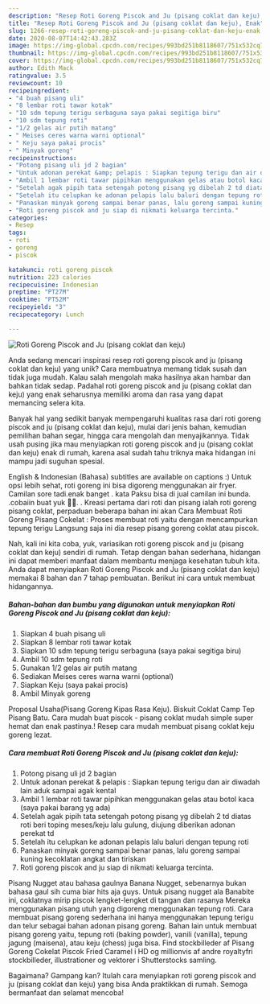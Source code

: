 ```yaml
---
description: "Resep Roti Goreng Piscok and Ju (pisang coklat dan keju), Enak"
title: "Resep Roti Goreng Piscok and Ju (pisang coklat dan keju), Enak"
slug: 1266-resep-roti-goreng-piscok-and-ju-pisang-coklat-dan-keju-enak
date: 2020-08-07T14:42:43.283Z
image: https://img-global.cpcdn.com/recipes/993bd251b8118607/751x532cq70/roti-goreng-piscok-and-ju-pisang-coklat-dan-keju-foto-resep-utama.jpg
thumbnail: https://img-global.cpcdn.com/recipes/993bd251b8118607/751x532cq70/roti-goreng-piscok-and-ju-pisang-coklat-dan-keju-foto-resep-utama.jpg
cover: https://img-global.cpcdn.com/recipes/993bd251b8118607/751x532cq70/roti-goreng-piscok-and-ju-pisang-coklat-dan-keju-foto-resep-utama.jpg
author: Edith Mack
ratingvalue: 3.5
reviewcount: 10
recipeingredient:
- "4 buah pisang uli"
- "8 lembar roti tawar kotak"
- "10 sdm tepung terigu serbaguna saya pakai segitiga biru"
- "10 sdm tepung roti"
- "1/2 gelas air putih matang"
- " Meises ceres warna warni optional"
- " Keju saya pakai procis"
- " Minyak goreng"
recipeinstructions:
- "Potong pisang uli jd 2 bagian"
- "Untuk adonan perekat &amp; pelapis : Siapkan tepung terigu dan air diwadah lain aduk sampai agak kental"
- "Ambil 1 lembar roti tawar pipihkan menggunakan gelas atau botol kaca (saya pakai barang yg ada)"
- "Setelah agak pipih tata setengah potong pisang yg dibelah 2 td diatas roti beri toping meses/keju lalu gulung, diujung diberikan adonan perekat td"
- "Setelah itu celupkan ke adonan pelapis lalu baluri dengan tepung roti"
- "Panaskan minyak goreng sampai benar panas, lalu goreng sampai kuning kecoklatan angkat dan tiriskan"
- "Roti goreng piscok and ju siap di nikmati keluarga tercinta."
categories:
- Resep
tags:
- roti
- goreng
- piscok

katakunci: roti goreng piscok 
nutrition: 223 calories
recipecuisine: Indonesian
preptime: "PT27M"
cooktime: "PT52M"
recipeyield: "3"
recipecategory: Lunch

---
```



![Roti Goreng Piscok and Ju (pisang coklat dan keju)](https://img-global.cpcdn.com/recipes/993bd251b8118607/751x532cq70/roti-goreng-piscok-and-ju-pisang-coklat-dan-keju-foto-resep-utama.jpg)

Anda sedang mencari inspirasi resep roti goreng piscok and ju (pisang coklat dan keju) yang unik? Cara membuatnya memang tidak susah dan tidak juga mudah. Kalau salah mengolah maka hasilnya akan hambar dan bahkan tidak sedap. Padahal roti goreng piscok and ju (pisang coklat dan keju) yang enak seharusnya memiliki aroma dan rasa yang dapat memancing selera kita.

Banyak hal yang sedikit banyak mempengaruhi kualitas rasa dari roti goreng piscok and ju (pisang coklat dan keju), mulai dari jenis bahan, kemudian pemilihan bahan segar, hingga cara mengolah dan menyajikannya. Tidak usah pusing jika mau menyiapkan roti goreng piscok and ju (pisang coklat dan keju) enak di rumah, karena asal sudah tahu triknya maka hidangan ini mampu jadi suguhan spesial.

English &amp; Indonesian (Bahasa) subtitles are available on captions :) Untuk opsi lebih sehat, roti goreng ini bisa digoreng menggunakan air fryer. Camilan sore tadi.enak banget . kata Paksu bisa di jual camilan ini bunda. .cobaiin buat yuk 👌🏻. . Kreasi pertama dari roti dan pisang ialah roti goreng pisang coklat, perpaduan beberapa bahan ini akan Cara Membuat Roti Goreng Pisang Cokelat : Proses membuat roti yaitu dengan mencampurkan tepung terigu Langsung saja ini dia resep pisang goreng coklat atau piscok.


Nah, kali ini kita coba, yuk, variasikan roti goreng piscok and ju (pisang coklat dan keju) sendiri di rumah. Tetap dengan bahan sederhana, hidangan ini dapat memberi manfaat dalam membantu menjaga kesehatan tubuh kita. Anda dapat menyiapkan Roti Goreng Piscok and Ju (pisang coklat dan keju) memakai 8 bahan dan 7 tahap pembuatan. Berikut ini cara untuk membuat hidangannya.

<!--inarticleads1-->

##### Bahan-bahan dan bumbu yang digunakan untuk menyiapkan Roti Goreng Piscok and Ju (pisang coklat dan keju):

1. Siapkan 4 buah pisang uli
1. Siapkan 8 lembar roti tawar kotak
1. Siapkan 10 sdm tepung terigu serbaguna (saya pakai segitiga biru)
1. Ambil 10 sdm tepung roti
1. Gunakan 1/2 gelas air putih matang
1. Sediakan  Meises ceres warna warni (optional)
1. Siapkan  Keju (saya pakai procis)
1. Ambil  Minyak goreng


Proposal Usaha(Pisang Goreng Kipas Rasa Keju). Biskuit Coklat Camp Tep Pisang Batu. Cara mudah buat piscok - pisang coklat mudah simple super hemat dan enak pastinya.! Resep cara mudah membuat pisang coklat keju goreng lezat. 

<!--inarticleads2-->

##### Cara membuat Roti Goreng Piscok and Ju (pisang coklat dan keju):

1. Potong pisang uli jd 2 bagian
1. Untuk adonan perekat &amp; pelapis : Siapkan tepung terigu dan air diwadah lain aduk sampai agak kental
1. Ambil 1 lembar roti tawar pipihkan menggunakan gelas atau botol kaca (saya pakai barang yg ada)
1. Setelah agak pipih tata setengah potong pisang yg dibelah 2 td diatas roti beri toping meses/keju lalu gulung, diujung diberikan adonan perekat td
1. Setelah itu celupkan ke adonan pelapis lalu baluri dengan tepung roti
1. Panaskan minyak goreng sampai benar panas, lalu goreng sampai kuning kecoklatan angkat dan tiriskan
1. Roti goreng piscok and ju siap di nikmati keluarga tercinta.


Pisang Nugget atau bahasa gaulnya Banana Nugget, sebenarnya bukan bahasa gaul sih cuma biar hits aja guys. Untuk pisang nugget ala Banabite ini, coklatnya mirip piscok lengket-lengket di tangan dan rasanya Mereka menggunakan pisang utuh yang digoreng menggunakan tepung roti. Cara membuat pisang goreng sederhana ini hanya menggunakan tepung terigu dan telur sebagai bahan adonan pisang goreng. Bahan lain untuk membuat pisang goreng yaitu, tepung roti (baking powder), vanili (vanilla), tepung jagung (maisena), atau keju (chess) juga bisa. Find stockbilleder af Pisang Goreng Cokelat Piscok Fried Caramel i HD og millionvis af andre royaltyfri stockbilleder, illustrationer og vektorer i Shutterstocks samling. 

Bagaimana? Gampang kan? Itulah cara menyiapkan roti goreng piscok and ju (pisang coklat dan keju) yang bisa Anda praktikkan di rumah. Semoga bermanfaat dan selamat mencoba!
